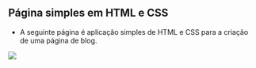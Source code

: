 
## Página simples em HTML e CSS

* A seguinte página é aplicação simples de HTML e CSS para a criação de uma página de blog.


![](https://github.com/alex-yudi/Projetos/blob/main/P%C3%A1gina%20simples%20de%20blog%20-%20HTML%20e%20CSS%20puro/pagina-blog.gif)